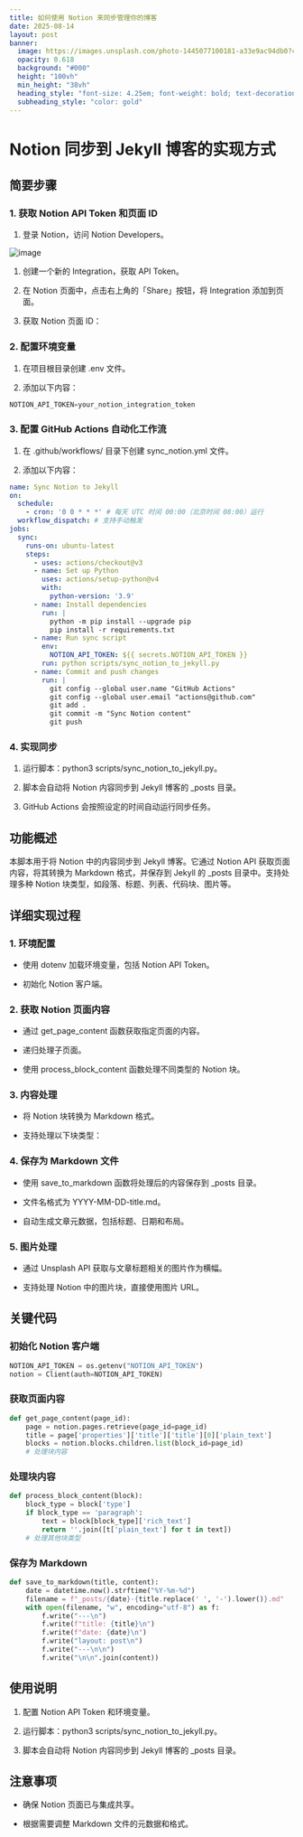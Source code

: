 ```yaml
---
title: 如何使用 Notion 来同步管理你的博客
date: 2025-08-14
layout: post
banner:
  image: https://images.unsplash.com/photo-1445077100181-a33e9ac94db0?crop=entropy&cs=tinysrgb&fit=max&fm=jpg&ixid=M3w2OTIwMzJ8MHwxfHJhbmRvbXx8fHx8fHx8fDE3NTUxNjAyODZ8&ixlib=rb-4.1.0&q=80&w=1080
  opacity: 0.618
  background: "#000"
  height: "100vh"
  min_height: "38vh"
  heading_style: "font-size: 4.25em; font-weight: bold; text-decoration: underline"
  subheading_style: "color: gold"
---
```


# Notion 同步到 Jekyll 博客的实现方式

## 简要步骤

### 1. 获取 Notion API Token 和页面 ID

1. 登录 Notion，访问 Notion Developers。

![image](https://prod-files-secure.s3.us-west-2.amazonaws.com/a7a0cc5a-89b9-4cda-8686-1fba0ca52f40/d19c1afe-dea5-4312-9333-786b0ba83054/image.png?X-Amz-Algorithm=AWS4-HMAC-SHA256&X-Amz-Content-Sha256=UNSIGNED-PAYLOAD&X-Amz-Credential=ASIAZI2LB466257NMKVP%2F20250814%2Fus-west-2%2Fs3%2Faws4_request&X-Amz-Date=20250814T083125Z&X-Amz-Expires=3600&X-Amz-Security-Token=IQoJb3JpZ2luX2VjEPj%2F%2F%2F%2F%2F%2F%2F%2F%2F%2FwEaCXVzLXdlc3QtMiJHMEUCIDWN0KYbLZkMo0aCMzkHH1AwuaSw%2FWX%2BvJUTLJvxBaE8AiEAlMH2miGZBRAWMVhPUnogGad8ypgm2byI%2FiyaV9yJd2kq%2FwMIQRAAGgw2Mzc0MjMxODM4MDUiDOKOftOxvxV0JVB7sircA8wenNtD%2B%2FrZRhQcC7ePn0hfnCpw4WLKY6uo3Hl1KAY%2BygLGGiFRWv5D2opcl%2FwuDjGO9YWdW2k%2Fv439eB3gOKmfuKfRis%2FwSQ0D8p7S3zBDrzFgj3FNd7CZhBI%2BNRA6dg3Kjoe%2BaRs%2FD5Ofpgh7%2BdFL6qqihC2atZzJhe0kJMyKaOfCDcwrtCBGhvmCBnp8b2hr52GItaBRFo4OXKoU9j2T5%2BYGRsC0nZuDVZdYst5cgi2NvLWjLbOQ4eQ6vKTQ0VJ8ePK8K2Ed6wUot%2FGZ37%2BUkMPT6IGEK95KonadZVo%2BCI%2FVQTHl7WK700%2BwrWWX0U9Jurv72r9Z1jfULGCpbwNYblgQ042I9QtQq74RoVqc2JGDKUVh%2FrL46nnSvKKKxj1Oz7ykoQ0mJDHA4Xb%2FUKXsiqLI%2BLkn4lbD1KTC6Ici545LBs4AKNXzgFnR4rUkFp1kFXgiq1TrghIU7pdQirE%2BMTih0wuOOMK9waoKIkgJ4hRAZJ4IwHzT7NrUER%2F8NBkUdJmLKNXjPDjn1oafKfXRvTuO9vOKlzFYUlF%2F%2FcOU8PZmu5GF1z3Cl0HjDAnPg381XgUwEJInSU7w2QCLOXDVxKKMhSu0%2BGjA1vvXitGsf2e5acvsJs0Nq2KpMISu9sQGOqUBQ5sdB544w7u7wT0uuEGiKoLkX6VrWkr5z5fYcRngbLTXcTNwGZnTK3Qe0MvKRLi09%2BB7KSWxadDBQ%2F61z1AczPuQRAvlWqM5znPNS6Y%2FZNurjXjQLH7P%2F6v4r2JoX1Vt2QjDq3Vzi78ixdUDCDsQmft9jVogLjVbZt%2BapvRYlCdnW2iSk5MO0mUcaCwamjAlwkL%2B0TLL5EQl3ghvVNysQK5Hpl2o&X-Amz-Signature=0c5306b4ff60aa2681e36789c1ee65ea821f28c16da2976e2bee6c83ffa8cb7a&X-Amz-SignedHeaders=host&x-amz-checksum-mode=ENABLED&x-id=GetObject)

1. 创建一个新的 Integration，获取 API Token。

1. 在 Notion 页面中，点击右上角的「Share」按钮，将 Integration 添加到页面。

1. 获取 Notion 页面 ID：


### 2. 配置环境变量

1. 在项目根目录创建 .env 文件。

1. 添加以下内容：

```javascript
NOTION_API_TOKEN=your_notion_integration_token
```

### 3. 配置 GitHub Actions 自动化工作流

1. 在 .github/workflows/ 目录下创建 sync_notion.yml 文件。

1. 添加以下内容：

```yaml
name: Sync Notion to Jekyll
on:
  schedule:
    - cron: '0 0 * * *' # 每天 UTC 时间 00:00（北京时间 08:00）运行
  workflow_dispatch: # 支持手动触发
jobs:
  sync:
    runs-on: ubuntu-latest
    steps:
      - uses: actions/checkout@v3
      - name: Set up Python
        uses: actions/setup-python@v4
        with:
          python-version: '3.9'
      - name: Install dependencies
        run: |
          python -m pip install --upgrade pip
          pip install -r requirements.txt
      - name: Run sync script
        env:
          NOTION_API_TOKEN: ${{ secrets.NOTION_API_TOKEN }}
        run: python scripts/sync_notion_to_jekyll.py
      - name: Commit and push changes
        run: |
          git config --global user.name "GitHub Actions"
          git config --global user.email "actions@github.com"
          git add .
          git commit -m "Sync Notion content"
          git push
```

### 4. 实现同步

1. 运行脚本：python3 scripts/sync_notion_to_jekyll.py。

1. 脚本会自动将 Notion 内容同步到 Jekyll 博客的 _posts 目录。

1. GitHub Actions 会按照设定的时间自动运行同步任务。

## 功能概述

本脚本用于将 Notion 中的内容同步到 Jekyll 博客。它通过 Notion API 获取页面内容，将其转换为 Markdown 格式，并保存到 Jekyll 的 _posts 目录中。支持处理多种 Notion 块类型，如段落、标题、列表、代码块、图片等。

## 详细实现过程

### 1. 环境配置

- 使用 dotenv 加载环境变量，包括 Notion API Token。

- 初始化 Notion 客户端。

### 2. 获取 Notion 页面内容

- 通过 get_page_content 函数获取指定页面的内容。

- 递归处理子页面。

- 使用 process_block_content 函数处理不同类型的 Notion 块。

### 3. 内容处理

- 将 Notion 块转换为 Markdown 格式。

- 支持处理以下块类型：


### 4. 保存为 Markdown 文件

- 使用 save_to_markdown 函数将处理后的内容保存到 _posts 目录。

- 文件名格式为 YYYY-MM-DD-title.md。

- 自动生成文章元数据，包括标题、日期和布局。

### 5. 图片处理

- 通过 Unsplash API 获取与文章标题相关的图片作为横幅。

- 支持处理 Notion 中的图片块，直接使用图片 URL。

## 关键代码

### 初始化 Notion 客户端

```python
NOTION_API_TOKEN = os.getenv("NOTION_API_TOKEN")
notion = Client(auth=NOTION_API_TOKEN)
```

### 获取页面内容

```python
def get_page_content(page_id):
    page = notion.pages.retrieve(page_id=page_id)
    title = page['properties']['title']['title'][0]['plain_text']
    blocks = notion.blocks.children.list(block_id=page_id)
    # 处理块内容
```

### 处理块内容

```python
def process_block_content(block):
    block_type = block['type']
    if block_type == 'paragraph':
        text = block[block_type]['rich_text']
        return ''.join([t['plain_text'] for t in text])
    # 处理其他块类型
```

### 保存为 Markdown

```python
def save_to_markdown(title, content):
    date = datetime.now().strftime("%Y-%m-%d")
    filename = f"_posts/{date}-{title.replace(' ', '-').lower()}.md"
    with open(filename, "w", encoding="utf-8") as f:
        f.write("---\n")
        f.write(f"title: {title}\n")
        f.write(f"date: {date}\n")
        f.write("layout: post\n")
        f.write("---\n\n")
        f.write("\n\n".join(content))
```

## 使用说明

1. 配置 Notion API Token 和环境变量。

1. 运行脚本：python3 scripts/sync_notion_to_jekyll.py。

1. 脚本会自动将 Notion 内容同步到 Jekyll 博客的 _posts 目录。

## 注意事项

- 确保 Notion 页面已与集成共享。

- 根据需要调整 Markdown 文件的元数据和格式。